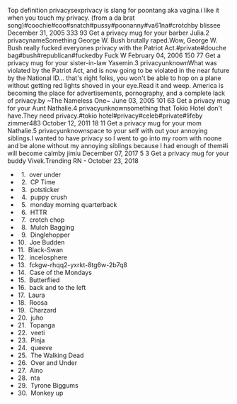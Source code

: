 Top definition privacysexprivacy is slang for poontang aka vagina.i like it when you touch my privacy. (from a da brat song)#coochie#coo#snatch#pussy#poonanny#va61na#crotchby blissee December 31, 2005 333 93 Get a privacy mug for your barber Julia.2 privacynameSomething George W. Bush brutally raped.Wow, George W. Bush really fucked everyones privacy with the Patriot Act.#private#douche bag#bush#republican#fuckedby Fuck W February 04, 2006 150 77 Get a privacy mug for your sister-in-law Yasemin.3 privacyunknownWhat was violated by the Patriot Act, and is now going to be violated in the near future by the National ID... that's right folks, you won't be able to hop on a plane without getting red lights shoved in your eye.Read it and weep. America is becoming the place for advertisements, pornography, and a complete lack of privacy.by ~The Nameless One~ June 03, 2005 101 63 Get a privacy mug for your Aunt Nathalie.4 privacyunknownsomething that Tokio Hotel don't have.They need privacy.#tokio hotel#privacy#celeb#private#lifeby zimmer483 October 12, 2011 18 11 Get a privacy mug for your mom Nathalie.5 privacyunknownspace to your self with out your annoying siblings.I wanted to have privacy so I went to go into my room with noone and be alone without my annoying siblings because I had enough of them#i will become calmby jimiu December 07, 2017 5 3 Get a privacy mug for your buddy Vivek.Trending RN - October 23, 2018

*     1.  over under
*     2.  CP Time
*     3.  potsticker
*     4.  puppy crush
*     5.  monday morning quarterback
*     6.  HTTR
*     7.  crotch chop
*     8.  Mulch Bagging
*     9.  Dinglehopper
*   10.  Joe Budden
*   11.  Black-Swan
*   12.  incelosphere
*   13.  fckgw-rhqq2-yxrkt-8tg6w-2b7q8
*   14.  Case of the Mondays
*   15.  Butterflied
*   16.  back and to the left
*   17.  Laura
*   18.  Roosa
*   19.  Charzard
*   20.  juho
*   21.  Topanga
*   22.  veeti
*   23.  Pinja
*   24.  queeve
*   25.  The Walking Dead
*   26.  Over and Under
*   27.  Aino
*   28.  nta
*   29.  Tyrone Biggums
*   30.  Monkey up